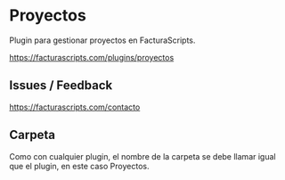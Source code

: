 # Proyectos
Plugin para gestionar proyectos en FacturaScripts.

https://facturascripts.com/plugins/proyectos

## Issues / Feedback
https://facturascripts.com/contacto

## Carpeta
Como con cualquier plugin, el nombre de la carpeta se debe llamar igual que el plugin, en este caso Proyectos.
